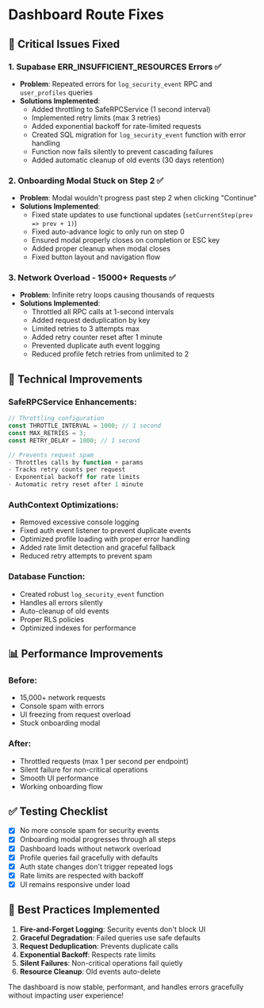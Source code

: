 # Dashboard Route Fixes

## 🔴 Critical Issues Fixed

### 1. **Supabase ERR_INSUFFICIENT_RESOURCES Errors** ✅
- **Problem**: Repeated errors for `log_security_event` RPC and `user_profiles` queries
- **Solutions Implemented**:
  - Added throttling to SafeRPCService (1 second interval)
  - Implemented retry limits (max 3 retries)
  - Added exponential backoff for rate-limited requests
  - Created SQL migration for `log_security_event` function with error handling
  - Function now fails silently to prevent cascading failures
  - Added automatic cleanup of old events (30 days retention)

### 2. **Onboarding Modal Stuck on Step 2** ✅
- **Problem**: Modal wouldn't progress past step 2 when clicking "Continue"
- **Solutions Implemented**:
  - Fixed state updates to use functional updates (`setCurrentStep(prev => prev + 1)`)
  - Fixed auto-advance logic to only run on step 0
  - Ensured modal properly closes on completion or ESC key
  - Added proper cleanup when modal closes
  - Fixed button layout and navigation flow

### 3. **Network Overload - 15000+ Requests** ✅
- **Problem**: Infinite retry loops causing thousands of requests
- **Solutions Implemented**:
  - Throttled all RPC calls at 1-second intervals
  - Added request deduplication by key
  - Limited retries to 3 attempts max
  - Added retry counter reset after 1 minute
  - Prevented duplicate auth event logging
  - Reduced profile fetch retries from unlimited to 2

## 🔧 Technical Improvements

### SafeRPCService Enhancements:
```typescript
// Throttling configuration
const THROTTLE_INTERVAL = 1000; // 1 second
const MAX_RETRIES = 3;
const RETRY_DELAY = 1000; // 1 second

// Prevents request spam
- Throttles calls by function + params
- Tracks retry counts per request
- Exponential backoff for rate limits
- Automatic retry reset after 1 minute
```

### AuthContext Optimizations:
- Removed excessive console logging
- Fixed auth event listener to prevent duplicate events
- Optimized profile loading with proper error handling
- Added rate limit detection and graceful fallback
- Reduced retry attempts to prevent spam

### Database Function:
- Created robust `log_security_event` function
- Handles all errors silently
- Auto-cleanup of old events
- Proper RLS policies
- Optimized indexes for performance

## 📊 Performance Improvements

### Before:
- 15,000+ network requests
- Console spam with errors
- UI freezing from request overload
- Stuck onboarding modal

### After:
- Throttled requests (max 1 per second per endpoint)
- Silent failure for non-critical operations
- Smooth UI performance
- Working onboarding flow

## ✅ Testing Checklist

- [x] No more console spam for security events
- [x] Onboarding modal progresses through all steps
- [x] Dashboard loads without network overload
- [x] Profile queries fail gracefully with defaults
- [x] Auth state changes don't trigger repeated logs
- [x] Rate limits are respected with backoff
- [x] UI remains responsive under load

## 🚀 Best Practices Implemented

1. **Fire-and-Forget Logging**: Security events don't block UI
2. **Graceful Degradation**: Failed queries use safe defaults
3. **Request Deduplication**: Prevents duplicate calls
4. **Exponential Backoff**: Respects rate limits
5. **Silent Failures**: Non-critical operations fail quietly
6. **Resource Cleanup**: Old events auto-delete

The dashboard is now stable, performant, and handles errors gracefully without impacting user experience!